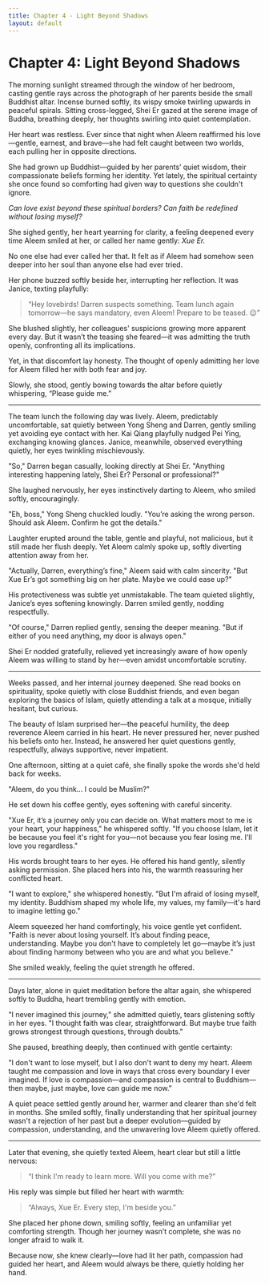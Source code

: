 ```yaml
---
title: Chapter 4 - Light Beyond Shadows
layout: default
---
```


# **Chapter 4: Light Beyond Shadows**

The morning sunlight streamed through the window of her bedroom, casting gentle rays across the photograph of her parents beside the small Buddhist altar. Incense burned softly, its wispy smoke twirling upwards in peaceful spirals. Sitting cross-legged, Shei Er gazed at the serene image of Buddha, breathing deeply, her thoughts swirling into quiet contemplation.

Her heart was restless. Ever since that night when Aleem reaffirmed his love—gentle, earnest, and brave—she had felt caught between two worlds, each pulling her in opposite directions.

She had grown up Buddhist—guided by her parents’ quiet wisdom, their compassionate beliefs forming her identity. Yet lately, the spiritual certainty she once found so comforting had given way to questions she couldn't ignore.

*Can love exist beyond these spiritual borders? Can faith be redefined without losing myself?*

She sighed gently, her heart yearning for clarity, a feeling deepened every time Aleem smiled at her, or called her name gently: *Xue Er.*

No one else had ever called her that. It felt as if Aleem had somehow seen deeper into her soul than anyone else had ever tried.

Her phone buzzed softly beside her, interrupting her reflection. It was Janice, texting playfully:

> “Hey lovebirds! Darren suspects something. Team lunch again tomorrow—he says mandatory, even Aleem! Prepare to be teased. 😉”

She blushed slightly, her colleagues' suspicions growing more apparent every day. But it wasn’t the teasing she feared—it was admitting the truth openly, confronting all its implications.

Yet, in that discomfort lay honesty. The thought of openly admitting her love for Aleem filled her with both fear and joy.

Slowly, she stood, gently bowing towards the altar before quietly whispering, “Please guide me.”

---

The team lunch the following day was lively. Aleem, predictably uncomfortable, sat quietly between Yong Sheng and Darren, gently smiling yet avoiding eye contact with her. Kai Qiang playfully nudged Pei Ying, exchanging knowing glances. Janice, meanwhile, observed everything quietly, her eyes twinkling mischievously.

"So," Darren began casually, looking directly at Shei Er. "Anything interesting happening lately, Shei Er? Personal or professional?"

She laughed nervously, her eyes instinctively darting to Aleem, who smiled softly, encouragingly.

"Eh, boss," Yong Sheng chuckled loudly. "You’re asking the wrong person. Should ask Aleem. Confirm he got the details."

Laughter erupted around the table, gentle and playful, not malicious, but it still made her flush deeply. Yet Aleem calmly spoke up, softly diverting attention away from her.

"Actually, Darren, everything’s fine," Aleem said with calm sincerity. "But Xue Er’s got something big on her plate. Maybe we could ease up?"

His protectiveness was subtle yet unmistakable. The team quieted slightly, Janice’s eyes softening knowingly. Darren smiled gently, nodding respectfully.

"Of course," Darren replied gently, sensing the deeper meaning. "But if either of you need anything, my door is always open."

Shei Er nodded gratefully, relieved yet increasingly aware of how openly Aleem was willing to stand by her—even amidst uncomfortable scrutiny.

---

Weeks passed, and her internal journey deepened. She read books on spirituality, spoke quietly with close Buddhist friends, and even began exploring the basics of Islam, quietly attending a talk at a mosque, initially hesitant, but curious.

The beauty of Islam surprised her—the peaceful humility, the deep reverence Aleem carried in his heart. He never pressured her, never pushed his beliefs onto her. Instead, he answered her quiet questions gently, respectfully, always supportive, never impatient.

One afternoon, sitting at a quiet café, she finally spoke the words she'd held back for weeks.

"Aleem, do you think... I could be Muslim?"

He set down his coffee gently, eyes softening with careful sincerity.

"Xue Er, it’s a journey only you can decide on. What matters most to me is your heart, your happiness," he whispered softly. "If you choose Islam, let it be because you feel it's right for you—not because you fear losing me. I'll love you regardless."

His words brought tears to her eyes. He offered his hand gently, silently asking permission. She placed hers into his, the warmth reassuring her conflicted heart.

"I want to explore," she whispered honestly. "But I'm afraid of losing myself, my identity. Buddhism shaped my whole life, my values, my family—it's hard to imagine letting go."

Aleem squeezed her hand comfortingly, his voice gentle yet confident. "Faith is never about losing yourself. It’s about finding peace, understanding. Maybe you don't have to completely let go—maybe it’s just about finding harmony between who you are and what you believe."

She smiled weakly, feeling the quiet strength he offered.

---

Days later, alone in quiet meditation before the altar again, she whispered softly to Buddha, heart trembling gently with emotion.

"I never imagined this journey," she admitted quietly, tears glistening softly in her eyes. "I thought faith was clear, straightforward. But maybe true faith grows strongest through questions, through doubts."

She paused, breathing deeply, then continued with gentle certainty:

"I don't want to lose myself, but I also don't want to deny my heart. Aleem taught me compassion and love in ways that cross every boundary I ever imagined. If love is compassion—and compassion is central to Buddhism—then maybe, just maybe, love can guide me now."

A quiet peace settled gently around her, warmer and clearer than she'd felt in months. She smiled softly, finally understanding that her spiritual journey wasn't a rejection of her past but a deeper evolution—guided by compassion, understanding, and the unwavering love Aleem quietly offered.

---

Later that evening, she quietly texted Aleem, heart clear but still a little nervous:

> “I think I'm ready to learn more. Will you come with me?”

His reply was simple but filled her heart with warmth:

> “Always, Xue Er. Every step, I'm beside you.”

She placed her phone down, smiling softly, feeling an unfamiliar yet comforting strength. Though her journey wasn’t complete, she was no longer afraid to walk it.

Because now, she knew clearly—love had lit her path, compassion had guided her heart, and Aleem would always be there, quietly holding her hand.